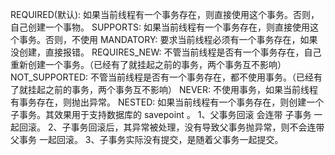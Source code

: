 REQUIRED(默认):
    如果当前线程有一个事务存在，则直接使用这个事务。否则，自己创建一个事物。
SUPPORTS: 
    如果当前线程有一个事务存在，则直接使用这个事务。否则，不使用
MANDATORY:
    要求当前线程必须有一个事务存在，如果没创建，直接报错。
REQUIRES_NEW:
    不管当前线程是否有一个事务存在，自己重新创建一个事务。（已经有了就挂起之前的事务，两个事务互不影响）
NOT_SUPPORTED:
    不管当前线程是否有一个事务存在，都不使用事务。（已经有了就挂起之前的事务，两个事务互不影响）
NEVER:
    不使用事务，如果当前线程有事务存在，则抛出异常。
NESTED:
    如果当前线程有一个事务存在，则创建一个子事务。其效果用于支持数据库的 savepoint 。
    1、父事务回滚 会连带 子事务 一起回滚。
    2、子事务回滚后，其异常被处理，没有导致父事务抛异常，则不会连带 父事务 一起回滚。
    3、子事务实际没有提交，是随着父事务一起提交。
